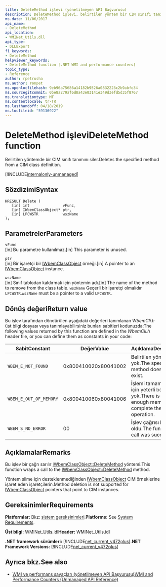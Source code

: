 ```yaml
---
title: DeleteMethod işlevi (yönetilmeyen API Başvurusu)
description: DeleteMethod işlevi, belirtilen yöntem bir CIM sınıfı tanımını siler.
ms.date: 11/06/2017
api_name:
- DeleteMethod
api_location:
- WMINet_Utils.dll
api_type:
- DLLExport
f1_keywords:
- DeleteMethod
helpviewer_keywords:
- DeleteMethod function [.NET WMI and performance counters]
topic_type:
- Reference
author: rpetrusha
ms.author: ronpet
ms.openlocfilehash: 9eb96a75686a14182b9526a0832223c2b9abfc34
ms.sourcegitcommit: 0be8a279af6d8a43e03141e349d3efd5d35f8767
ms.translationtype: MT
ms.contentlocale: tr-TR
ms.lasthandoff: 04/18/2019
ms.locfileid: "59136922"
---
```

# <a name="deletemethod-function"></a><span data-ttu-id="21e93-103">DeleteMethod işlevi</span><span class="sxs-lookup"><span data-stu-id="21e93-103">DeleteMethod function</span></span>
<span data-ttu-id="21e93-104">Belirtilen yöntemde bir CIM sınıfı tanımını siler.</span><span class="sxs-lookup"><span data-stu-id="21e93-104">Deletes the specified method from a CIM class definition.</span></span>

[!INCLUDE[internalonly-unmanaged](../../../../includes/internalonly-unmanaged.md)]
    
## <a name="syntax"></a><span data-ttu-id="21e93-105">Sözdizimi</span><span class="sxs-lookup"><span data-stu-id="21e93-105">Syntax</span></span>  
  
```  
HRESULT Delete (
   [in] int               vFunc, 
   [in] IWbemClassObject* ptr, 
   [in] LPCWSTR           wszName 
); 
```  

## <a name="parameters"></a><span data-ttu-id="21e93-106">Parametreler</span><span class="sxs-lookup"><span data-stu-id="21e93-106">Parameters</span></span>

`vFunc`  
<span data-ttu-id="21e93-107">[in] Bu parametre kullanılmaz.</span><span class="sxs-lookup"><span data-stu-id="21e93-107">[in] This parameter is unused.</span></span>

`ptr`  
<span data-ttu-id="21e93-108">[in] Bir işaretçi bir [IWbemClassObject](/windows/desktop/api/wbemcli/nn-wbemcli-iwbemclassobject) örneği.</span><span class="sxs-lookup"><span data-stu-id="21e93-108">[in] A pointer to an [IWbemClassObject](/windows/desktop/api/wbemcli/nn-wbemcli-iwbemclassobject) instance.</span></span>

`wszName`  
<span data-ttu-id="21e93-109">[in] Sınıf tablodan kaldırmak için yöntemin adı.</span><span class="sxs-lookup"><span data-stu-id="21e93-109">[in] The name of the method to remove from the class table.</span></span> <span data-ttu-id="21e93-110">`wszName` Geçerli bir işaretçi olmalıdır `LPCWSTR`.</span><span class="sxs-lookup"><span data-stu-id="21e93-110">`wszName` must be a pointer to a valid `LPCWSTR`.</span></span>

## <a name="return-value"></a><span data-ttu-id="21e93-111">Dönüş değeri</span><span class="sxs-lookup"><span data-stu-id="21e93-111">Return value</span></span>

<span data-ttu-id="21e93-112">Bu işlev tarafından döndürülen aşağıdaki değerleri tanımlanan *WbemCli.h* üst bilgi dosyası veya tanımlayabilirsiniz bunları sabitleri kodunuzda:</span><span class="sxs-lookup"><span data-stu-id="21e93-112">The following values returned by this function are defined in the *WbemCli.h* header file, or you can define them as constants in your code:</span></span>

|<span data-ttu-id="21e93-113">Sabit</span><span class="sxs-lookup"><span data-stu-id="21e93-113">Constant</span></span>  |<span data-ttu-id="21e93-114">Değer</span><span class="sxs-lookup"><span data-stu-id="21e93-114">Value</span></span>  |<span data-ttu-id="21e93-115">Açıklama</span><span class="sxs-lookup"><span data-stu-id="21e93-115">Description</span></span>  |
|---------|---------|---------|
| `WBEM_E_NOT_FOUND` | <span data-ttu-id="21e93-116">0x80041002</span><span class="sxs-lookup"><span data-stu-id="21e93-116">0x80041002</span></span> | <span data-ttu-id="21e93-117">Belirtilen yöntem yok.</span><span class="sxs-lookup"><span data-stu-id="21e93-117">The specified method does not exist.</span></span> |
| `WBEM_E_OUT_OF_MEMORY` | <span data-ttu-id="21e93-118">0x80041006</span><span class="sxs-lookup"><span data-stu-id="21e93-118">0x80041006</span></span> | <span data-ttu-id="21e93-119">İşlemi tamamlamak için yeterli bellek yok.</span><span class="sxs-lookup"><span data-stu-id="21e93-119">There is not enough memory to complete the operation.</span></span> |
| `WBEM_S_NO_ERROR` | <span data-ttu-id="21e93-120">0</span><span class="sxs-lookup"><span data-stu-id="21e93-120">0</span></span> | <span data-ttu-id="21e93-121">İşlev çağrısı başarılı oldu.</span><span class="sxs-lookup"><span data-stu-id="21e93-121">The function call was successful.</span></span>  |

## <a name="remarks"></a><span data-ttu-id="21e93-122">Açıklamalar</span><span class="sxs-lookup"><span data-stu-id="21e93-122">Remarks</span></span>

<span data-ttu-id="21e93-123">Bu işlev bir çağrı sarılır [IWbemClassObject::DeleteMethod](/windows/desktop/api/wbemcli/nf-wbemcli-iwbemclassobject-deletemethod) yöntemi.</span><span class="sxs-lookup"><span data-stu-id="21e93-123">This function wraps a call to the [IWbemClassObject::DeleteMethod](/windows/desktop/api/wbemcli/nf-wbemcli-iwbemclassobject-deletemethod) method.</span></span>

<span data-ttu-id="21e93-124">Yöntem silme için desteklenmediğinden [IWbemClassObject](/windows/desktop/api/wbemcli/nn-wbemcli-iwbemclassobject) CIM örneklerine işaret eden işaretçilerin.</span><span class="sxs-lookup"><span data-stu-id="21e93-124">Method deletion is not supported for [IWbemClassObject](/windows/desktop/api/wbemcli/nn-wbemcli-iwbemclassobject) pointers that point to CIM instances.</span></span>

## <a name="requirements"></a><span data-ttu-id="21e93-125">Gereksinimler</span><span class="sxs-lookup"><span data-stu-id="21e93-125">Requirements</span></span>  
 <span data-ttu-id="21e93-126">**Platformlar:** Bkz: [sistem gereksinimleri](../../../../docs/framework/get-started/system-requirements.md).</span><span class="sxs-lookup"><span data-stu-id="21e93-126">**Platforms:** See [System Requirements](../../../../docs/framework/get-started/system-requirements.md).</span></span>  
  
 <span data-ttu-id="21e93-127">**Üst bilgi:** WMINet_Utils.idl</span><span class="sxs-lookup"><span data-stu-id="21e93-127">**Header:** WMINet_Utils.idl</span></span>  
  
 <span data-ttu-id="21e93-128">**.NET framework sürümleri:** [!INCLUDE[net_current_v472plus](../../../../includes/net-current-v472plus.md)]</span><span class="sxs-lookup"><span data-stu-id="21e93-128">**.NET Framework Versions:** [!INCLUDE[net_current_v472plus](../../../../includes/net-current-v472plus.md)]</span></span>  
  
## <a name="see-also"></a><span data-ttu-id="21e93-129">Ayrıca bkz.</span><span class="sxs-lookup"><span data-stu-id="21e93-129">See also</span></span>

- [<span data-ttu-id="21e93-130">WMI ve performans sayaçları (yönetilmeyen API Başvurusu)</span><span class="sxs-lookup"><span data-stu-id="21e93-130">WMI and Performance Counters (Unmanaged API Reference)</span></span>](index.md)
